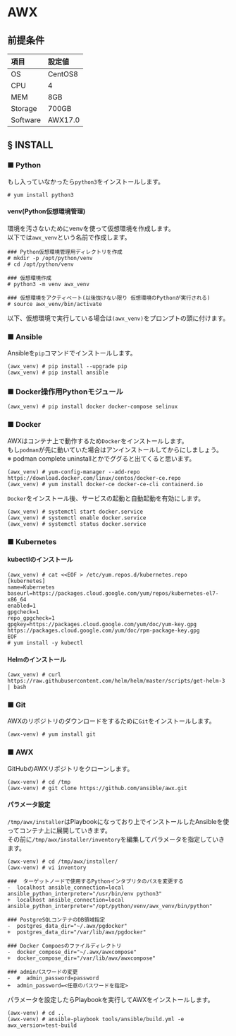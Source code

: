 # AWX
## 前提条件

|項目|設定値|
|:---|:---|
|OS|CentOS8|
|CPU|4|
|MEM|8GB|
|Storage|700GB|
|Software|AWX17.0|

## § INSTALL
### ■ Python
もし入っていなかったら`python3`をインストールします。
```
# yum install python3
```
#### venv(Python仮想環境管理)
環境を汚さないためにvenvを使って仮想環境を作成します。  
以下では`awx_venv`という名前で作成します。
```
### Python仮想環境管理用ディレクトリを作成
# mkdir -p /opt/python/venv
# cd /opt/python/venv

### 仮想環境作成
# python3 -m venv awx_venv

### 仮想環境をアクティベート(以後抜けない限り 仮想環境のPythonが実行される)
# source awx_venv/bin/activate
```
以下、仮想環境で実行している場合は`(awx_venv)`をプロンプトの頭に付けます。

### ■ Ansible
Ansibleを`pip`コマンドでインストールします。
```
(awx_venv) # pip install --upgrade pip
(awx_venv) # pip install ansible
```
### ■ Docker操作用Pythonモジュール
```
(awx_venv) # pip install docker docker-compose selinux
```
### ■ Docker
AWXはコンテナ上で動作するため`Docker`をインストールします。  
もし`podman`が先に動いていた場合はアンインストールしてからにしましょう。  
※ podman complete uninstallとかでググると出てくると思います。
```
(awx_venv) # yum-config-manager --add-repo https://download.docker.com/linux/centos/docker-ce.repo
(awx_venv) # yum install docker-ce docker-ce-cli containerd.io
```
`Docker`をインストール後、サービスの起動と自動起動を有効にします。
```
(awx_venv) # systemctl start docker.service
(awx_venv) # systemctl enable docker.service
(awx_venv) # systemctl status docker.service
```
### ■ Kubernetes
#### kubectlのインストール
```
(awx_venv) # cat <<EOF > /etc/yum.repos.d/kubernetes.repo
[kubernetes]
name=Kubernetes
baseurl=https://packages.cloud.google.com/yum/repos/kubernetes-el7-x86_64
enabled=1
gpgcheck=1
repo_gpgcheck=1
gpgkey=https://packages.cloud.google.com/yum/doc/yum-key.gpg https://packages.cloud.google.com/yum/doc/rpm-package-key.gpg
EOF
# yum install -y kubectl
```
#### Helmのインストール
```
(awx_venv) # curl https://raw.githubusercontent.com/helm/helm/master/scripts/get-helm-3 | bash
```
### ■ Git
AWXのリポジトリのダウンロードをするために`Git`をインストールします。
```
(awx-venv) # yum install git
```
### ■ AWX
GitHubのAWXリポジトリをクローンします。
```
(awx-venv) # cd /tmp
(awx-venv) # git clone https://github.com/ansible/awx.git
```
#### パラメータ設定
`/tmp/awx/installer`はPlaybookになっており上でインストールしたAnsibleを使ってコンテナ上に展開していきます。  
その前に`/tmp/awx/installer/inventory`を編集してパラメータを指定していきます。
```
(awx-venv) # cd /tmp/awx/installer/
(awx-venv) # vi inventory
```
```
###  ターゲットノードで使用するPythonインタプリタのパスを変更する
-  localhost ansible_connection=local ansible_python_interpreter="/usr/bin/env python3"
+  localhost ansible_connection=local ansible_python_interpreter="/opt/python/venv/awx_venv/bin/python"

### PostgreSQLコンテナのDB領域指定
-  postgres_data_dir="~/.awx/pgdocker"
+  postgres_data_dir="/var/lib/awx/pgdocker"

### Docker Compoesのファイルディレクトリ
-  docker_compose_dir="~/.awx/awxcompose"
+  docker_compose_dir="/var/lib/awx/awxcompose"

### adminパスワードの変更
-  #  admin_password=password
+  admin_password=<任意のパスワードを指定>
```
パラメータを設定したらPlaybookを実行してAWXをインストールします。
```
(awx-venv) # cd ..
(awx-venv) # ansible-playbook tools/ansible/build.yml -e awx_version=test-build
```
